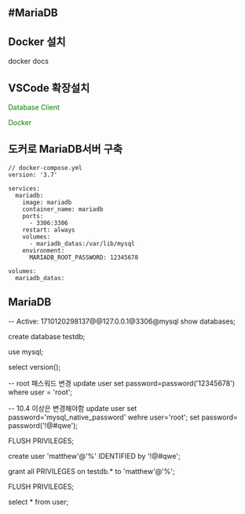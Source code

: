 #MariaDB
---------------------------------

## Docker 설치

docker docs

## VSCode 확장설치

<span style="color:green">Database Client</span>

<span style="color:green">Docker</span>

## 도커로 MariaDB서버 구축

``` docker
// docker-compose.yml
version: '3.7'

services:
  mariadb:
    image: mariadb
    container_name: mariadb
    ports:
      - 3306:3306
    restart: always
    volumes:
      - mariadb_datas:/var/lib/mysql
    environment:
      MARIADB_ROOT_PASSWORD: 12345678
    
volumes:
  mariadb_datas:

```

## MariaDB 

-- Active: 1710120298137@@127.0.0.1@3306@mysql
show databases;

create database testdb;

use mysql;


select version();

-- root 패스워드 변경 
update user set password=password('12345678')
where user = 'root';

-- 10.4 이상은 변경해야함
update user set password='mysql_native_password'
wehre user='root';
set password= password('!@#qwe');

FLUSH PRIVILEGES;

create user 'matthew'@'%' IDENTIFIED by '!@#qwe';

grant all PRIVILEGES on testdb.* to 'matthew'@'%';

FLUSH PRIVILEGES;


select * from user;



